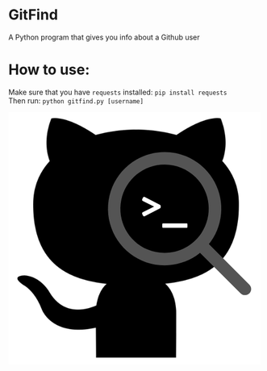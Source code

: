 # GitFind
A Python program that gives you info about a Github user

# How to use:
Make sure that you have `requests` installed: `pip install requests`
<br> Then run: `python gitfind.py [username]`

![My Repo Logo](logo.png)
